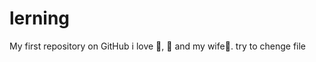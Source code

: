 # lerning
My first repository on GitHub
i love :tea:, :cheese: and my wife:dancer:.
 try to chenge file
